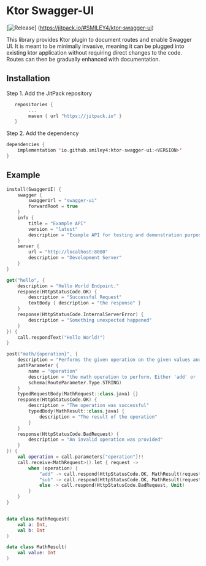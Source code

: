 # Ktor Swagger-UI

[![Release](https://jitpack.io/v/SMILEY4/ktor-swagger-ui.svg)]
(https://jitpack.io/#SMILEY4/ktor-swagger-ui)

This library provides Ktor plugin to document routes and enable Swagger UI. It is meant to be  minimally invasive, meaning it can be plugged into existing ktor application without requiring direct changes to the code. Routes can then be gradually enhanced with documentation.

## Installation

Step 1. Add the JitPack repository

```kotlin
   repositories {
        ...
        maven { url "https://jitpack.io" }
   }
```

Step 2. Add the dependency

```kotlin
dependencies {
    implementation 'io.github.smiley4:ktor-swagger-ui:<VERSION>'
}
```


## Example

```kotlin
install(SwaggerUI) {
    swagger {
        swaggerUrl = "swagger-ui"
        forwardRoot = true
    }
    info {
        title = "Example API"
        version = "latest"
        description = "Example API for testing and demonstration purposes."
    }
    server {
        url = "http://localhost:8080"
        description = "Development Server"
    }
}
```

```kotlin
get("hello", {
    description = "Hello World Endpoint."
    response(HttpStatusCode.OK) {
        description = "Successful Request"
        textBody { description = "the response" }
    }
    response(HttpStatusCode.InternalServerError) {
        description = "Something unexpected happened"
    }
}) {
    call.respondText("Hello World!")
}
```

```kotlin
post("math/{operation}", {
    description = "Performs the given operation on the given values and returns the result"
    pathParameter {
        name = "operation"
        description = "the math operation to perform. Either 'add' or 'sub'"
        schema(RouteParameter.Type.STRING)
    }
    typedRequestBody(MathRequest::class.java) {}
    response(HttpStatusCode.OK) {
        description = "The operation was successful"
        typedBody(MathResult::class.java) {
            description = "The result of the operation"
        }
    }
    response(HttpStatusCode.BadRequest) {
        description = "An invalid operation was provided"
    }
}) {
    val operation = call.parameters["operation"]!!
    call.receive<MathRequest>().let { request ->
        when (operation) {
            "add" -> call.respond(HttpStatusCode.OK, MathResult(request.a + request.b))
            "sub" -> call.respond(HttpStatusCode.OK, MathResult(request.a - request.b))
            else -> call.respond(HttpStatusCode.BadRequest, Unit)
        }
    }
}


data class MathRequest(
    val a: Int,
    val b: Int
)

data class MathResult(
    val value: Int
)
```

